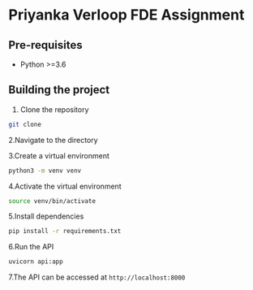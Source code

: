 
# Priyanka Verloop FDE Assignment

## Pre-requisites

- Python >=3.6

## Building the project

1. Clone the repository

```bash
git clone 
```

2.Navigate to the directory

3.Create a virtual environment

```bash
python3 -m venv venv
```

4.Activate the virtual environment

```bash
source venv/bin/activate
```

5.Install dependencies

```bash
pip install -r requirements.txt
```

6.Run the API

```bash
uvicorn api:app
```

7.The API can be accessed at `http://localhost:8000`
